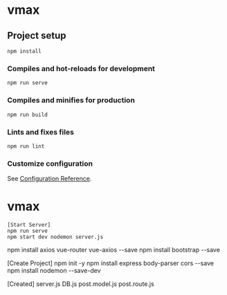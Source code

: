 # vmax

## Project setup
```
npm install
```

### Compiles and hot-reloads for development
```
npm run serve
```

### Compiles and minifies for production
```
npm run build
```

### Lints and fixes files
```
npm run lint
```

### Customize configuration
See [Configuration Reference](https://cli.vuejs.org/config/).
# vmax

```
[Start Server]
npm run serve
npm start dev nodemon server.js
```
npm install axios vue-router vue-axios --save
npm install bootstrap --save

[Create Project]
npm init -y
npm install express body-parser cors --save
npm install nodemon --save-dev

[Created]
server.js
DB.js
post.model.js
post.route.js
